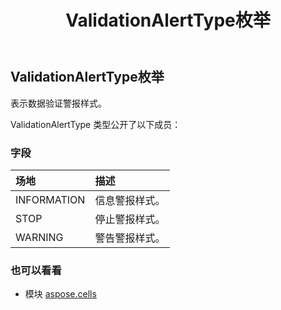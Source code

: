 ﻿---
title: ValidationAlertType枚举
second_title: Aspose.Cells for Python via .NET API 参考文献
description:
type: docs
weight: 2630
url: /zh/python-net/aspose.cells/validationalerttype/
is_root: false
---
## ValidationAlertType枚举
表示数据验证警报样式。



ValidationAlertType 类型公开了以下成员：

### 字段
|场地|描述|
| :- | :- |
| INFORMATION |信息警报样式。|
| STOP |停止警报样式。|
| WARNING |警告警报样式。|



### 也可以看看
* 模块 [aspose.cells](..)

